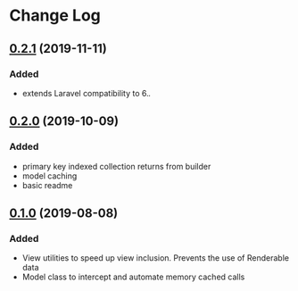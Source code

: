 # Change Log

## [0.2.1](https://github.com/khwadj/laravel-classes/tree/0.2.1) (2019-11-11)
### Added
- extends Laravel compatibility to 6.*.*

## [0.2.0](https://github.com/khwadj/laravel-classes/tree/0.2.0) (2019-10-09)
### Added
- primary key indexed collection returns from builder
- model caching
- basic readme

## [0.1.0](https://github.com/khwadj/laravel-classes/tree/0.1.0) (2019-08-08)
### Added
- View utilities to speed up view inclusion. Prevents the use of Renderable data
- Model class to intercept and automate memory cached calls